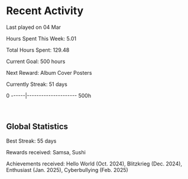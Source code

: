 # Recent Activity
Last played on 04 Mar  

Hours Spent This Week: 5.01  

Total Hours Spent: 129.48  

Current Goal: 500 hours  

Next Reward: Album Cover Posters 

Currently Streak: 51 days 

0 ------|--------------------- 500h  
<br><br>

## Global Statistics
Best Streak: 55 days

Rewards received: Samsa, Sushi

Achievements received: Hello World (Oct. 2024), Blitzkrieg (Dec. 2024), Enthusiast (Jan. 2025), Cyberbullying (Feb. 2025)
